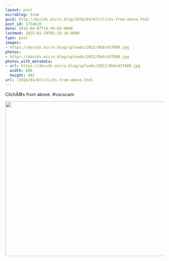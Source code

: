 ```yaml
---
layout: post
microblog: true
guid: http://davids.micro.blog/2016/04/07/clichs-from-above.html
post_id: 1734610
date: 2016-04-07T16:49:03-0800
lastmod: 2025-01-29T02:28:36-0800
type: post
images:
- https://davids.micro.blog/uploads/2022/9bdc437880.jpg
photos:
- https://davids.micro.blog/uploads/2022/9bdc437880.jpg
photos_with_metadata:
- url: https://davids.micro.blog/uploads/2022/9bdc437880.jpg
  width: 600
  height: 492
url: /2016/04/07/clichs-from-above.html
---
```

ClichÃ©s from above. #vscocam

<img src="/uploads/2022/9bdc437880.jpg" width="600" height="492" alt="">
